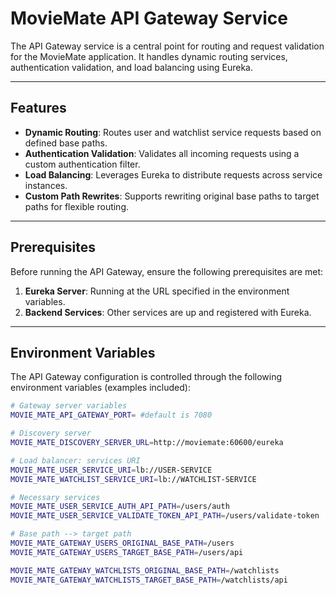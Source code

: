 # MovieMate API Gateway Service

The API Gateway service is a central point for routing and request validation for the MovieMate application. 
It handles dynamic routing services, authentication validation, and load balancing using Eureka.

---

## Features

- **Dynamic Routing**: Routes user and watchlist service requests based on defined base paths.
- **Authentication Validation**: Validates all incoming requests using a custom authentication filter.
- **Load Balancing**: Leverages Eureka to distribute requests across service instances.
- **Custom Path Rewrites**: Supports rewriting original base paths to target paths for flexible routing.

---

## Prerequisites

Before running the API Gateway, ensure the following prerequisites are met:

1. **Eureka Server**: Running at the URL specified in the environment variables.
2. **Backend Services**: Other services are up and registered with Eureka.

---

## Environment Variables

The API Gateway configuration is controlled through the following environment variables (examples included):

```bash
# Gateway server variables
MOVIE_MATE_API_GATEWAY_PORT= #default is 7080

# Discovery server
MOVIE_MATE_DISCOVERY_SERVER_URL=http://moviemate:60600/eureka

# Load balancer: services URI
MOVIE_MATE_USER_SERVICE_URI=lb://USER-SERVICE
MOVIE_MATE_WATCHLIST_SERVICE_URI=lb://WATCHLIST-SERVICE

# Necessary services
MOVIE_MATE_USER_SERVICE_AUTH_API_PATH=/users/auth
MOVIE_MATE_USER_SERVICE_VALIDATE_TOKEN_API_PATH=/users/validate-token

# Base path --> target path
MOVIE_MATE_GATEWAY_USERS_ORIGINAL_BASE_PATH=/users
MOVIE_MATE_GATEWAY_USERS_TARGET_BASE_PATH=/users/api

MOVIE_MATE_GATEWAY_WATCHLISTS_ORIGINAL_BASE_PATH=/watchlists
MOVIE_MATE_GATEWAY_WATCHLISTS_TARGET_BASE_PATH=/watchlists/api
```

